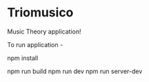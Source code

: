 # Triomusico

Music Theory application!



To run application - 

npm install

npm run build
npm run dev
npm run server-dev
